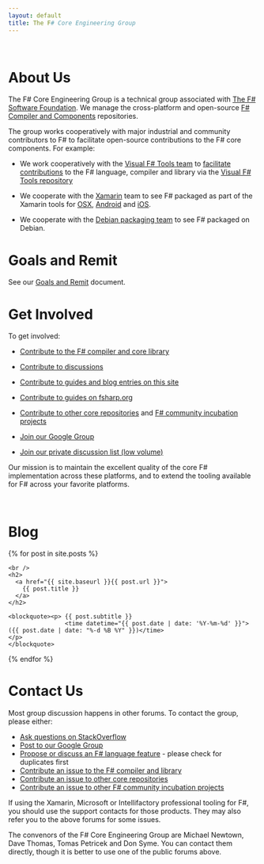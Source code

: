 ```yaml
---
layout: default
title: The F# Core Engineering Group
---
```


<br />

About Us
========

The F# Core Engineering Group is a technical group associated with
[The F# Software Foundation](http://fsharp.org).
We manage the cross-platform and open-source [F# Compiler and Components](https://github.com/fsharp) repositories. 


The group works cooperatively with major industrial and community contributors to F# to 
facilitate open-source contributions to the F# core components. For example:

* We work cooperatively with the [Visual F# Tools team](http://blogs.msdn.com/b/fsharpteam) to 
  [facilitate contributions](http://fsharp.github.io/2014/06/18/fsharp-contributions.html) to
  the F# language, compiler and library via the [Visual F# Tools repository](https://visualfsharp.codeplex.com/)

* We cooperate with the [Xamarin](http://xamarin.com) team to see F# packaged as part of the Xamarin tools for [OSX](http://fsharp.org/use/mac), 
  [Android](http://fsharp.org/use/android) and [iOS](http://fsharp.org/use/ios).

* We cooperate with the [Debian packaging team](http://packages.qa.debian.org/f/fsharp.html) to see F# packaged on Debian.

# Goals and Remit

See  our [Goals and Remit](http://fsharp.github.io/2013/07/09/group-remit.html) document.

# Get Involved 

To get involved:

* [Contribute to the F# compiler and core library](http://fsharp.github.io/2014/06/18/fsharp-contributions.html)

* [Contribute to discussions](https://github.com/fsharp/fsharp.github.io/issues)

* [Contribute to guides and blog entries on this site](https://github.com/fsharp/fsharp.github.io/tree/master/_posts)

* [Contribute to guides on fsharp.org](https://github.com/fsharp/fsfoundation/tree/gh-pages/guides)

* [Contribute to other core repositories](http://github.com/fsharp) and [F# community incubation projects](http://github.com/fsprojects)

* [Join our Google Group](http://groups.google.com/group/fsharp-opensource)

* [Join our private discussion list (low volume)](mailto:fsharp@fsharp.org)

Our mission is to maintain the excellent quality of the core F# implementation across these platforms,
and to extend the tooling available for F# across your favorite platforms.


<a id="bloglist" > &nbsp; </a>
<br />

Blog
====


<div>
{% for post in site.posts %}

    <br />
    <h2>
      <a href="{{ site.baseurl }}{{ post.url }}">
        {{ post.title }} 
      </a> 
    </h2>

    <blockquote><p> {{ post.subtitle }} 
                    <time datetime="{{ post.date | date: '%Y-%m-%d' }}">({{ post.date | date: "%-d %B %Y" }})</time>                        </p>
    </blockquote>

{% endfor %}

</div>

Contact Us
==========

Most group discussion happens in other forums. To contact the group, please either:

* [Ask questions on StackOverflow](http://stackoverflow.com/tags/f%23/info)
* [Post to our Google Group](http://groups.google.com/group/fsharp-opensource)
* [Propose or discuss an F# language feature](http://fslang.uservoice.com) - please check for duplicates first
* [Contribute an issue to the F# compiler and library](http://fsharp.github.io/blog/2014/fsharp-contributions.html)
* [Contribute an issue to other core repositories](http://github.com/fsharp)
* [Contribute an issue to other F# community incubation projects](http://github.com/fsprojects)

If using the Xamarin, Microsoft or Intellifactory professional tooling for F#, you should use
the support contacts for those products.  They may also refer you to the above forums for some issues.

The convenors of the F# Core Engineering Group are Michael Newtown, Dave Thomas, Tomas Petricek and Don Syme.
You can contact them directly, though it is better to use one of the public forums above.
